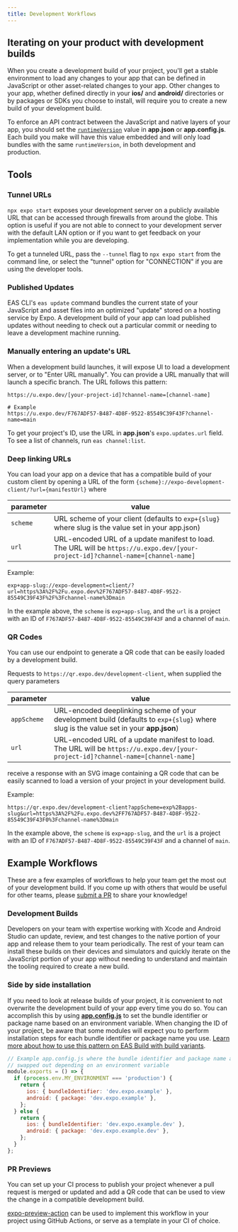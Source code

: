 ```yaml
---
title: Development Workflows
---
```


## Iterating on your product with development builds

When you create a development build of your project, you'll get a stable environment to load any changes to your app that can be defined in JavaScript or other asset-related changes to your app. Other changes to your app, whether defined directly in your **ios/** and **android/** directories or by packages or SDKs you choose to install, will require you to create a new build of your development build.

To enforce an API contract between the JavaScript and native layers of your app, you should set the [`runtimeVersion`](../distribution/runtime-versions.md) value in **app.json** or **app.config.js**. Each build you make will have this value embedded and will only load bundles with the same `runtimeVersion`, in both development and production.

## Tools

### Tunnel URLs

`npx expo start` exposes your development server on a publicly available URL that can be accessed through firewalls from around the globe. This option is useful if you are not able to connect to your development server with the default LAN option or if you want to get feedback on your implementation while you are developing.

To get a tunneled URL, pass the `--tunnel` flag to `npx expo start` from the command line, or select the "tunnel" option for "CONNECTION" if you are using the developer tools.

### Published Updates

EAS CLI's `eas update` command bundles the current state of your JavaScript and asset files into an optimized "update" stored on a hosting service by Expo. A development build of your app can load published updates without needing to check out a particular commit or needing to leave a development machine running.

### Manually entering an update's URL

When a development build launches, it will expose UI to load a development server, or to "Enter URL manually". You can provide a URL manually that will launch a specific branch. The URL follows this pattern:

```
https://u.expo.dev/[your-project-id]?channel-name=[channel-name]

# Example
https://u.expo.dev/F767ADF57-B487-4D8F-9522-85549C39F43F?channel-name=main
```

To get your project's ID, use the URL in **app.json**'s `expo.updates.url` field. To see a list of channels, run `eas channel:list`.

### Deep linking URLs

You can load your app on a device that has a compatible build of your custom client by opening a URL of the form `{scheme}://expo-development-client/?url={manifestUrl}` where

| parameter | value                                                                                                                            |
| --------- | -------------------------------------------------------------------------------------------------------------------------------- |
| `scheme`  | URL scheme of your client (defaults to `exp+{slug}` where slug is the value set in your app.json)                                |
| `url`     | URL-encoded URL of a update manifest to load. The URL will be `https://u.expo.dev/[your-project-id]?channel-name=[channel-name]` |

Example:

```
exp+app-slug://expo-development=client/?url=https%3A%2F%2Fu.expo.dev%2F767ADF57-B487-4D8F-9522-85549C39F43F%2F%3Fchannel-name%3Dmain
```

In the example above, the `scheme` is `exp+app-slug`, and the `url` is a project with an ID of `F767ADF57-B487-4D8F-9522-85549C39F43F` and a channel of `main`.

### QR Codes

You can use our endpoint to generate a QR code that can be easily loaded by a development build.

Requests to `https://qr.expo.dev/development-client`, when supplied the query parameters

| parameter   | value                                                                                                                                |
| ----------- | ------------------------------------------------------------------------------------------------------------------------------------ |
| `appScheme` | URL-encoded deeplinking scheme of your development build (defaults to `exp+{slug}` where slug is the value set in your **app.json**) |
| `url`       | URL-encoded URL of a update manifest to load. The URL will be `https://u.expo.dev/[your-project-id]?channel-name=[channel-name]`     |

receive a response with an SVG image containing a QR code that can be easily scanned to load a version of your project in your development build.

Example:

```
https://qr.expo.dev/development-client?appScheme=exp%2Bapps-slug&url=https%3A%2F%2Fu.expo.dev%2FF767ADF57-B487-4D8F-9522-85549C39F43F0%3Fchannel-name%3Dmain
```

In the example above, the `scheme` is `exp+app-slug`, and the `url` is a project with an ID of `F767ADF57-B487-4D8F-9522-85549C39F43F` and a channel of `main`.

## Example Workflows

These are a few examples of workflows to help your team get the most out of your development build. If you come up with others that would be useful for other teams, please [submit a PR](https://github.com/expo/expo/tree/main/CONTRIBUTING.md#-updating-documentation) to share your knowledge!

### Development Builds

Developers on your team with expertise working with Xcode and Android Studio can update, review, and test changes to the native portion of your app and release them to your team periodically. The rest of your team can install these builds on their devices and simulators and quickly iterate on the JavaScript portion of your app without needing to understand and maintain the tooling required to create a new build.

### Side by side installation

If you need to look at release builds of your project, it is convenient to not overwrite the development build of your app every time you do so. You can accomplish this by using [**app.config.js**](../workflow/configuration.md) to set the bundle identifier or package name based on an environment variable. When changing the ID of your project, be aware that some modules will expect you to perform installation steps for each bundle identifier or package name you use. [Learn more about how to use this pattern on EAS Build with build variants](/build-reference/variants.md).

```js app.config.js
// Example app.config.js where the bundle identifier and package name are
// swapped out depending on an environment variable
module.exports = () => {
  if (process.env.MY_ENVIRONMENT === 'production') {
    return {
      ios: { bundleIdentifier: 'dev.expo.example' },
      android: { package: 'dev.expo.example' },
    };
  } else {
    return {
      ios: { bundleIdentifier: 'dev.expo.example.dev' },
      android: { package: 'dev.expo.example.dev' },
    };
  }
};
```

### PR Previews

You can set up your CI process to publish your project whenever a pull request is merged or updated and add a QR code that can be used to view the change in a compatible development build.

[expo-preview-action](https://github.com/expo/expo-preview-action) can be used to implement this workflow in your project using GitHub Actions, or serve as a template in your CI of choice.
